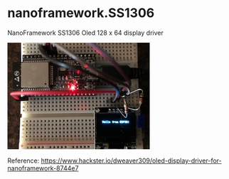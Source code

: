 # nanoframework.SS1306


NanoFramework  SS1306 Oled 128 x 64 display driver


![ScreenShot](https://github.com/Dweaver309/nanoframework.SS1306/blob/master/OLED.png)

Reference: https://www.hackster.io/dweaver309/oled-display-driver-for-nanoframework-8744e7

